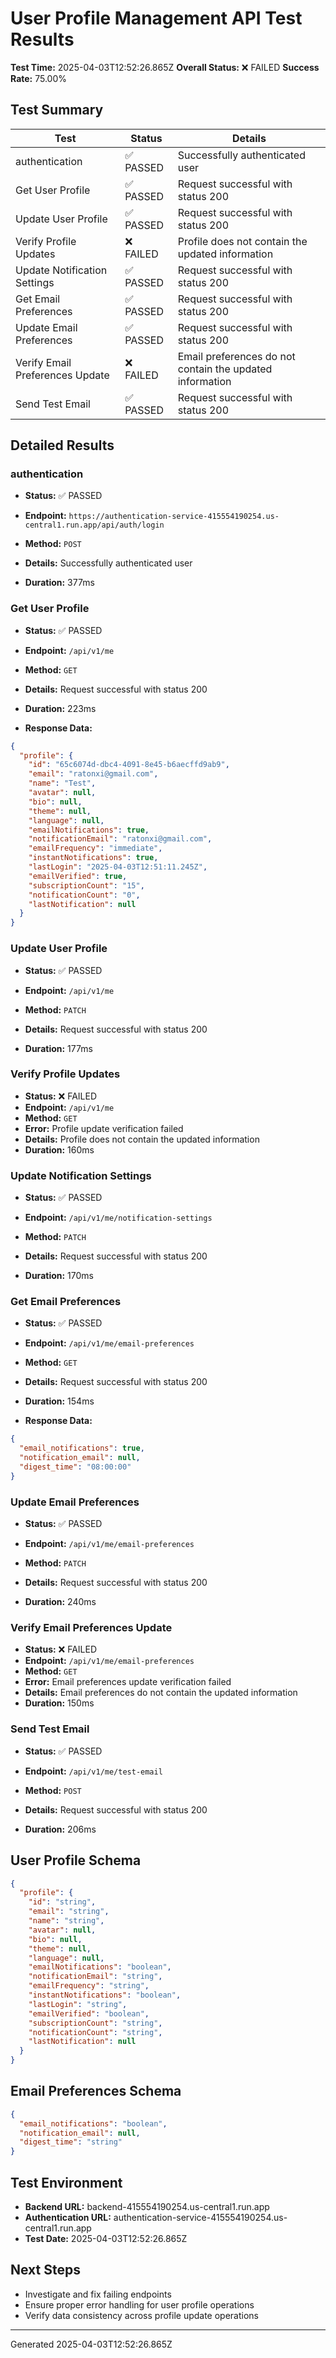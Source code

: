 # User Profile Management API Test Results

**Test Time:** 2025-04-03T12:52:26.865Z
**Overall Status:** ❌ FAILED
**Success Rate:** 75.00%

## Test Summary

| Test | Status | Details |
|------|--------|---------|
| authentication | ✅ PASSED | Successfully authenticated user |
| Get User Profile | ✅ PASSED | Request successful with status 200 |
| Update User Profile | ✅ PASSED | Request successful with status 200 |
| Verify Profile Updates | ❌ FAILED | Profile does not contain the updated information |
| Update Notification Settings | ✅ PASSED | Request successful with status 200 |
| Get Email Preferences | ✅ PASSED | Request successful with status 200 |
| Update Email Preferences | ✅ PASSED | Request successful with status 200 |
| Verify Email Preferences Update | ❌ FAILED | Email preferences do not contain the updated information |
| Send Test Email | ✅ PASSED | Request successful with status 200 |

## Detailed Results


### authentication
- **Status:** ✅ PASSED
- **Endpoint:** `https://authentication-service-415554190254.us-central1.run.app/api/auth/login`
- **Method:** `POST`

- **Details:** Successfully authenticated user
- **Duration:** 377ms



### Get User Profile
- **Status:** ✅ PASSED
- **Endpoint:** `/api/v1/me`
- **Method:** `GET`

- **Details:** Request successful with status 200
- **Duration:** 223ms
- **Response Data:**
```json
{
  "profile": {
    "id": "65c6074d-dbc4-4091-8e45-b6aecffd9ab9",
    "email": "ratonxi@gmail.com",
    "name": "Test",
    "avatar": null,
    "bio": null,
    "theme": null,
    "language": null,
    "emailNotifications": true,
    "notificationEmail": "ratonxi@gmail.com",
    "emailFrequency": "immediate",
    "instantNotifications": true,
    "lastLogin": "2025-04-03T12:51:11.245Z",
    "emailVerified": true,
    "subscriptionCount": "15",
    "notificationCount": "0",
    "lastNotification": null
  }
}
```


### Update User Profile
- **Status:** ✅ PASSED
- **Endpoint:** `/api/v1/me`
- **Method:** `PATCH`

- **Details:** Request successful with status 200
- **Duration:** 177ms



### Verify Profile Updates
- **Status:** ❌ FAILED
- **Endpoint:** `/api/v1/me`
- **Method:** `GET`
- **Error:** Profile update verification failed
- **Details:** Profile does not contain the updated information
- **Duration:** 160ms



### Update Notification Settings
- **Status:** ✅ PASSED
- **Endpoint:** `/api/v1/me/notification-settings`
- **Method:** `PATCH`

- **Details:** Request successful with status 200
- **Duration:** 170ms



### Get Email Preferences
- **Status:** ✅ PASSED
- **Endpoint:** `/api/v1/me/email-preferences`
- **Method:** `GET`

- **Details:** Request successful with status 200
- **Duration:** 154ms
- **Response Data:**
```json
{
  "email_notifications": true,
  "notification_email": null,
  "digest_time": "08:00:00"
}
```


### Update Email Preferences
- **Status:** ✅ PASSED
- **Endpoint:** `/api/v1/me/email-preferences`
- **Method:** `PATCH`

- **Details:** Request successful with status 200
- **Duration:** 240ms



### Verify Email Preferences Update
- **Status:** ❌ FAILED
- **Endpoint:** `/api/v1/me/email-preferences`
- **Method:** `GET`
- **Error:** Email preferences update verification failed
- **Details:** Email preferences do not contain the updated information
- **Duration:** 150ms



### Send Test Email
- **Status:** ✅ PASSED
- **Endpoint:** `/api/v1/me/test-email`
- **Method:** `POST`

- **Details:** Request successful with status 200
- **Duration:** 206ms



## User Profile Schema


```json
{
  "profile": {
    "id": "string",
    "email": "string",
    "name": "string",
    "avatar": null,
    "bio": null,
    "theme": null,
    "language": null,
    "emailNotifications": "boolean",
    "notificationEmail": "string",
    "emailFrequency": "string",
    "instantNotifications": "boolean",
    "lastLogin": "string",
    "emailVerified": "boolean",
    "subscriptionCount": "string",
    "notificationCount": "string",
    "lastNotification": null
  }
}
```


## Email Preferences Schema


```json
{
  "email_notifications": "boolean",
  "notification_email": null,
  "digest_time": "string"
}
```


## Test Environment

- **Backend URL:** backend-415554190254.us-central1.run.app
- **Authentication URL:** authentication-service-415554190254.us-central1.run.app
- **Test Date:** 2025-04-03T12:52:26.865Z

## Next Steps
- Investigate and fix failing endpoints
- Ensure proper error handling for user profile operations
- Verify data consistency across profile update operations

---
Generated 2025-04-03T12:52:26.865Z
